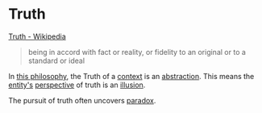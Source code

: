 # Truth

[Truth - Wikipedia](https://en.wikipedia.org/wiki/Truth)

> being in accord with fact or reality, or fidelity to an original or to a standard or ideal

In [this philosophy](./this-philosophy.md), the Truth of a [context](./context.md) is an [abstraction](./abstraction.md). This means the [entity's](./entity.md) [perspective](perspective.md) of truth is an [illusion](./illusion.md).

The pursuit of truth often uncovers [paradox](./paradox.md).
